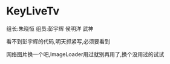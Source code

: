 # KeyLiveTv
组长:朱晓恒   组员:彭宇辉 侯明洋     武神


看不到彭宇辉的代码,明天抓紧写,必须要看到

网络图片换一个吧,ImageLoader用过就别再用了,换个没用过的试试